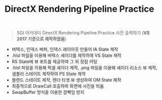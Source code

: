 # DirectX Rendering Pipeline Practice

<br>

> SGI 아카데미 DirectX Rendering Pipeline Practice 사진 출력하기 (**VS 2017 기준으로 제작하였음**)

* 버텍스, 인덱스 버퍼, 인덱스 레이아웃 만들어 IA State 제작
* .hlsl 파일을 이용해 버텍스 셰이더를 제작하여 VS State 제작
* RS State에 뷰 포트를 제공하여 그 외 정점 커팅
* .hlsl 파일을 이용해 픽셀 셰이더 제작, .png 파일을 이용해 셰이더 리소스 뷰 제작, 샘플러 스테이트 제작하여 PS State 제작
* 블렌드 스테이트 제작, 렌더 타겟 뷰 생성하여 OM State 제작 
* 최종적으로 DrawCall 호출하여 화면에 사진을 띄움
* SwapBuffer 방식을 이용한 깜빡임 방지

</br>
